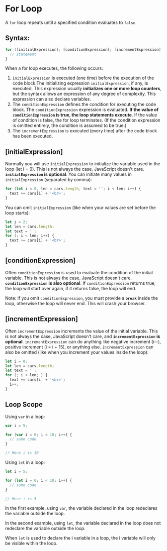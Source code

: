 # For Loop

A `for` loop repeats until a specified condition evaluates to `false`.

## Syntax:

```js
for ([initialExpression]; [conditionExpression]; [incrementExpression]) {
  // statement
}
```

When a for loop executes, the following occurs:

1. `initialExpression` is executed (one time) before the execution of the code block.The initializing expression `initialExpression`, if any, is executed. This expression usually **initializes one or more loop counters**, but the syntax allows an expression of any degree of complexity. This expression can also declare variables.
2. The `conditionExpression` defines the condition for executing the code block. The `conditionExpression` expression is evaluated. **If the value of `conditionExpression` is true, the loop statements execute**. If the value of condition is false, the for loop terminates. (If the condition expression is omitted entirely, the condition is assumed to be true.)
3. The `incrementExpression` is executed (every time) after the code block has been executed.

## [initialExpression]

Normally you will use `initialExpression` to initialize the variable used in the loop (let i = 0). This is not always the case, JavaScript doesn't care. **`initialExpression` is optional**. You can initiate many values in `initialExpression` (separated by comma):

```js
for (let i = 0, len = cars.length, text = ''; i < len; i++) {
  text += cars[i] + '<br>';
}
```

You can omit `initialExpression` (like when your values are set before the loop starts):

```js
let i = 2;
let len = cars.length;
let text = '';
for (; i < len; i++) {
  text += cars[i] + '<br>';
}
```

## [conditionExpression]

Often `conditionExpression` is used to evaluate the condition of the initial variable. This is not always the case, JavaScript doesn't care. **`conditionExpression` is also optional**. If `conditionExpression` returns true, the loop will start over again, if it returns false, the loop will end.

Note: If you omit `conditionExpression`, you must provide a **`break`** inside the loop, otherwise the loop will never end. This will crash your browser.

## [incrementExpression]

Often `incrementExpression` increments the value of the initial variable. This is not always the case, JavaScript doesn't care, and **`incrementExpression` is optional**. `incrementExpression` can do anything like negative increment (i--), positive increment (i = i + 15), or anything else. `incrementExpression` can also be omitted (like when you increment your values inside the loop):

```js
let i = 0;
let len = cars.length;
let text = '';
for (; i < len; ) {
  text += cars[i] + '<br>';
  i++;
}
```

## Loop Scope

Using `var` in a loop:

```js
var i = 5;

for (var i = 0; i < 10; i++) {
  // some code
}

// Here i is 10
```

Using `let` in a loop:

```js
let i = 5;

for (let i = 0; i < 10; i++) {
  // some code
}

// Here i is 5
```

In the first example, using `var`, the variable declared in the loop redeclares the variable outside the loop.

In the second example, using `let`, the variable declared in the loop does not redeclare the variable outside the loop.

When `let` is used to declare the i variable in a loop, the i variable will only be visible within the loop.
